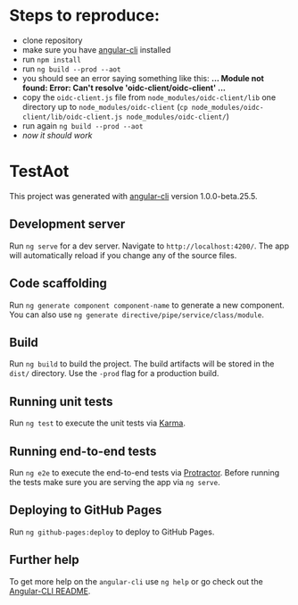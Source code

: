 # Steps to reproduce:

- clone repository
- make sure you have [angular-cli](https://github.com/angular/angular-cli) installed
- run `npm install`
- run `ng build --prod --aot`
- you should see an error saying something like this: **... Module not found: Error: Can't resolve 'oidc-client/oidc-client' ...**
- copy the `oidc-client.js` file from `node_modules/oidc-client/lib` one directory up to `node_modules/oidc-client` (`cp node_modules/oidc-client/lib/oidc-client.js node_modules/oidc-client/`)
- run again `ng build --prod --aot`
- *now it should work*

# TestAot

This project was generated with [angular-cli](https://github.com/angular/angular-cli) version 1.0.0-beta.25.5.

## Development server
Run `ng serve` for a dev server. Navigate to `http://localhost:4200/`. The app will automatically reload if you change any of the source files.

## Code scaffolding

Run `ng generate component component-name` to generate a new component. You can also use `ng generate directive/pipe/service/class/module`.

## Build

Run `ng build` to build the project. The build artifacts will be stored in the `dist/` directory. Use the `-prod` flag for a production build.

## Running unit tests

Run `ng test` to execute the unit tests via [Karma](https://karma-runner.github.io).

## Running end-to-end tests

Run `ng e2e` to execute the end-to-end tests via [Protractor](http://www.protractortest.org/).
Before running the tests make sure you are serving the app via `ng serve`.

## Deploying to GitHub Pages

Run `ng github-pages:deploy` to deploy to GitHub Pages.

## Further help

To get more help on the `angular-cli` use `ng help` or go check out the [Angular-CLI README](https://github.com/angular/angular-cli/blob/master/README.md).
